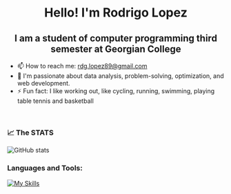 <h1 align="center">Hello! I'm Rodrigo Lopez</h1>
<h2 align="center">I am a student of computer programming third semester at Georgian College</h2>
 
- 📫 How to reach me: rdg.lopez89@gmail.com
- 🌱 I'm passionate about data analysis, problem-solving, optimization, and web development.
- ⚡ Fun fact: I like working out, like cycling, running, swimming, playing table tennis and basketball

<br />

### :chart_with_upwards_trend: The STATS 
![GitHub stats](https://github-readme-stats.vercel.app/api?username=rlopezlara&show_icons=true&count_private=true&theme=tokyonight) 

### Languages and Tools:

[![My Skills](https://skillicons.dev/icons?i=vscode,html,css,js,php,bootstrap,java,mysql,python,arduino,cs,github,figma,eclipse,azure)](https://skillicons.dev)



<br />

<!---
rlopezlara/rlopezlara is a ✨ special ✨ repository because its `README.md` (this file) appears on your GitHub profile.
You can click the Preview link to take a look at your changes.
--->
